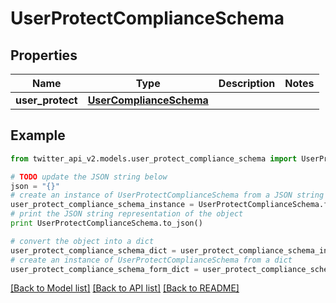 # UserProtectComplianceSchema


## Properties
Name | Type | Description | Notes
------------ | ------------- | ------------- | -------------
**user_protect** | [**UserComplianceSchema**](UserComplianceSchema.md) |  | 

## Example

```python
from twitter_api_v2.models.user_protect_compliance_schema import UserProtectComplianceSchema

# TODO update the JSON string below
json = "{}"
# create an instance of UserProtectComplianceSchema from a JSON string
user_protect_compliance_schema_instance = UserProtectComplianceSchema.from_json(json)
# print the JSON string representation of the object
print UserProtectComplianceSchema.to_json()

# convert the object into a dict
user_protect_compliance_schema_dict = user_protect_compliance_schema_instance.to_dict()
# create an instance of UserProtectComplianceSchema from a dict
user_protect_compliance_schema_form_dict = user_protect_compliance_schema.from_dict(user_protect_compliance_schema_dict)
```
[[Back to Model list]](../README.md#documentation-for-models) [[Back to API list]](../README.md#documentation-for-api-endpoints) [[Back to README]](../README.md)


